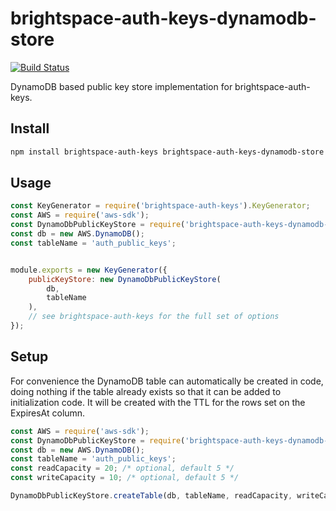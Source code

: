 # brightspace-auth-keys-dynamodb-store

[![Build Status](https://travis-ci.org/Brightspace/node-auth-keys.svg?branch=master)](https://travis-ci.org/Brightspace/node-auth)

DynamoDB based public key store implementation for brightspace-auth-keys.

## Install

```bash
npm install brightspace-auth-keys brightspace-auth-keys-dynamodb-store --save
```

## Usage

```javascript
const KeyGenerator = require('brightspace-auth-keys').KeyGenerator;
const AWS = require('aws-sdk');
const DynamoDbPublicKeyStore = require('brightspace-auth-keys-dynamodb-store');
const db = new AWS.DynamoDB();
const tableName = 'auth_public_keys';


module.exports = new KeyGenerator({
	publicKeyStore: new DynamoDbPublicKeyStore(
		db,
		tableName
	),
	// see brightspace-auth-keys for the full set of options
});

```

## Setup

For convenience the DynamoDB table can automatically be created in code, doing nothing if the table already exists so that it can be added to initialization code. It will be created with the TTL for the rows set on the ExpiresAt column.

```javascript
const AWS = require('aws-sdk');
const DynamoDbPublicKeyStore = require('brightspace-auth-keys-dynamodb-store');
const db = new AWS.DynamoDB();
const tableName = 'auth_public_keys';
const readCapacity = 20; /* optional, default 5 */
const writeCapacity = 10; /* optional, default 5 */

DynamoDbPublicKeyStore.createTable(db, tableName, readCapacity, writeCapacity);

```
